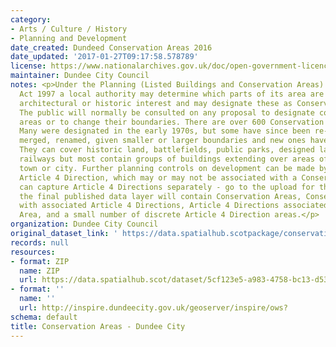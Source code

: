 ```yaml
---
category:
- Arts / Culture / History
- Planning and Development
date_created: Dundeed Conservation Areas 2016
date_updated: '2017-01-27T09:17:58.578789'
license: https://www.nationalarchives.gov.uk/doc/open-government-licence/version/3/
maintainer: Dundee City Council
notes: <p>Under the Planning (Listed Buildings and Conservation Areas) (Scotland)
  Act 1997 a local authority may determine which parts of its area are of special
  architectural or historic interest and may designate these as Conservation Areas.
  The public will normally be consulted on any proposal to designate conservation
  areas or to change their boundaries. There are over 600 Conservation Areas in Scotland.
  Many were designated in the early 1970s, but some have since been re-designated,
  merged, renamed, given smaller or larger boundaries and new ones have been added.
  They can cover historic land, battlefields, public parks, designed landscapes or
  railways but most contain groups of buildings extending over areas of a village,
  town or city. Further planning controls on development can be made by way of an
  Article 4 Direction, which may or may not be associated with a Conservation Area.\r\n\r\nWe
  can capture Article 4 Directions separately - go to the upload for that data.\r\n\r\nHowever,
  the final published data layer will contain Conservation Areas, Conservation Areas
  with associated Article 4 Directions, Article 4 Directions associated with a Conservation
  Area, and a small number of discrete Article 4 Direction areas.</p>
organization: Dundee City Council
original_dataset_link: ' https://data.spatialhub.scotpackage/conservation_areas-dc'
records: null
resources:
- format: ZIP
  name: ZIP
  url: https://data.spatialhub.scot/dataset/5cf123e5-a983-4758-bc13-d5360e4bfdba/resource/3af3395d-07c0-4775-980e-d3dfdff6f631/download/conservationareas.zip
- format: ''
  name: ''
  url: http://inspire.dundeecity.gov.uk/geoserver/inspire/ows?
schema: default
title: Conservation Areas - Dundee City
---
```

